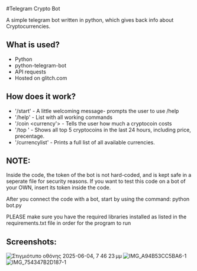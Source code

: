 #Telegram Crypto Bot

A simple telegram bot written in python, which gives back info about 
Cryptocurrencies.

## What is used?
- Python
- python-telegram-bot
- API requests
- Hosted on glitch.com

## How does it work?
- '/start' - A little welcoming message- prompts the user to use /help
- '/help' - List with all working commands
- '/coin <crypto> <currency'> - Tells the user how much a cryptocoin costs
- '/top <currency>' - Shows all top 5 cryptocoins in the last 24 hours, 
including price, precentage.
- '/currencylist' - Prints a full list of all available currencies.

## NOTE:
Inside the code, the token of the bot is not hard-coded, and is kept safe 
in a seperate file for security reasons. If you want to test this code on 
a bot of your OWN, insert its token inside the code.

After you connect the code with a bot, start by using the command:
python bot.py

PLEASE make sure you have the required libraries installed as listed in 
the requirements.txt file in order for the program to run

## Screenshots: 

![Στιγμιότυπο οθόνης 2025-06-04, 7 46 23 μμ](https://github.com/user-attachments/assets/52342e19-46fa-4502-bddf-8c6337c28b56)
![IMG_A94B53CC5BA6-1](https://github.com/user-attachments/assets/ffea4545-7cfe-498d-9356-26712f88a838)
![IMG_754347B2D187-1](https://github.com/user-attachments/assets/bb6b3643-edaf-4bd1-8eaf-ae3228fa2b1d)

